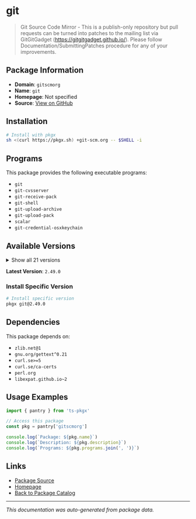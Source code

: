 # git

> Git Source Code Mirror - This is a publish-only repository but pull requests can be turned into patches to the mailing list via GitGitGadget (https://gitgitgadget.github.io/). Please follow Documentation/SubmittingPatches procedure for any of your improvements.

## Package Information

- **Domain**: `gitscmorg`
- **Name**: `git`
- **Homepage**: Not specified
- **Source**: [View on GitHub](https://github.com/pkgxdev/pantry/tree/main/projects/git-scm.org/package.yml)

## Installation

```bash
# Install with pkgx
sh <(curl https://pkgx.sh) +git-scm.org -- $SHELL -i
```

## Programs

This package provides the following executable programs:

- `git`
- `git-cvsserver`
- `git-receive-pack`
- `git-shell`
- `git-upload-archive`
- `git-upload-pack`
- `scalar`
- `git-credential-osxkeychain`

## Available Versions

<details>
<summary>Show all 21 versions</summary>

- `2.49.0`, `2.48.0`, `2.47.1`, `2.47.0`, `2.46.2`
- `2.46.1`, `2.46.0`, `2.45.2`, `2.45.0`, `2.44.0`
- `2.43.3`, `2.43.2`, `2.43.1`, `2.43.0`, `2.42.1`
- `2.42.0`, `2.41.0`, `2.40.0`, `2.39.1`, `2.39.0`
- `2.38.1`

</details>

**Latest Version**: `2.49.0`

### Install Specific Version

```bash
# Install specific version
pkgx git@2.49.0
```

## Dependencies

This package depends on:

- `zlib.net@1`
- `gnu.org/gettext^0.21`
- `curl.se>=5`
- `curl.se/ca-certs`
- `perl.org`
- `libexpat.github.io~2`

## Usage Examples

```typescript
import { pantry } from 'ts-pkgx'

// Access this package
const pkg = pantry['gitscmorg']

console.log(`Package: ${pkg.name}`)
console.log(`Description: ${pkg.description}`)
console.log(`Programs: ${pkg.programs.join(', ')}`)
```

## Links

- [Package Source](https://github.com/pkgxdev/pantry/tree/main/projects/git-scm.org/package.yml)
- [Homepage](#)
- [Back to Package Catalog](../package-catalog.md)

---

*This documentation was auto-generated from package data.*
